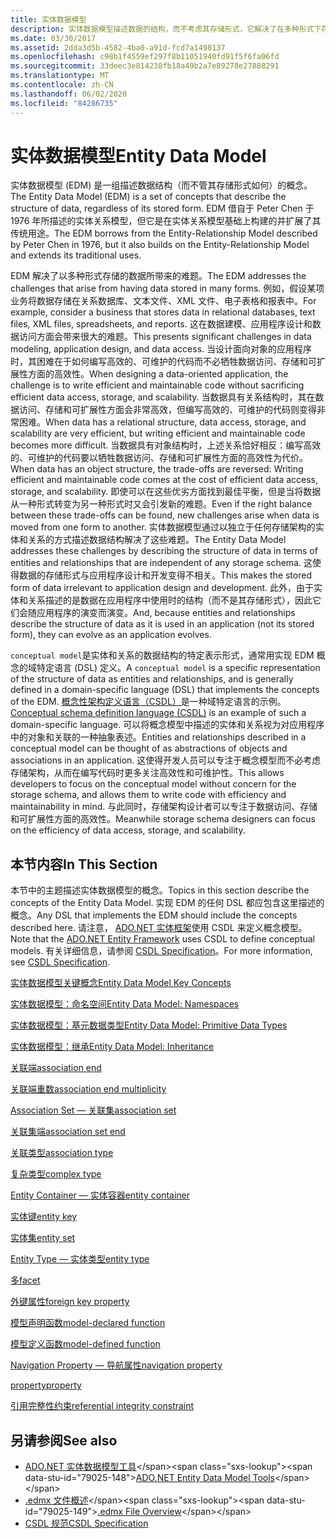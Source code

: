 ```yaml
---
title: 实体数据模型
description: 实体数据模型描述数据的结构，而不考虑其存储形式，它解决了在多种形式下存储数据导致的挑战。
ms.date: 03/30/2017
ms.assetid: 2dda3d5b-4582-4ba0-a91d-fcd7a1498137
ms.openlocfilehash: c98b1f4559ef297f8b11051940fd91f5f6fa06fd
ms.sourcegitcommit: 33deec3e814238fb18a49b2a7e89278e27888291
ms.translationtype: MT
ms.contentlocale: zh-CN
ms.lasthandoff: 06/02/2020
ms.locfileid: "84286735"
---
```

# <a name="entity-data-model"></a><span data-ttu-id="79025-103">实体数据模型</span><span class="sxs-lookup"><span data-stu-id="79025-103">Entity Data Model</span></span>
<span data-ttu-id="79025-104">实体数据模型 (EDM) 是一组描述数据结构（而不管其存储形式如何）的概念。</span><span class="sxs-lookup"><span data-stu-id="79025-104">The Entity Data Model (EDM) is a set of concepts that describe the structure of data, regardless of its stored form.</span></span> <span data-ttu-id="79025-105">EDM 借自于 Peter Chen 于 1976 年所描述的实体关系模型，但它是在实体关系模型基础上构建的并扩展了其传统用途。</span><span class="sxs-lookup"><span data-stu-id="79025-105">The EDM borrows from the Entity-Relationship Model described by Peter Chen in 1976, but it also builds on the Entity-Relationship Model and extends its traditional uses.</span></span>  
  
 <span data-ttu-id="79025-106">EDM 解决了以多种形式存储的数据所带来的难题。</span><span class="sxs-lookup"><span data-stu-id="79025-106">The EDM addresses the challenges that arise from having data stored in many forms.</span></span> <span data-ttu-id="79025-107">例如，假设某项业务将数据存储在关系数据库、文本文件、XML 文件、电子表格和报表中。</span><span class="sxs-lookup"><span data-stu-id="79025-107">For example, consider a business that stores data in relational databases, text files, XML files, spreadsheets, and reports.</span></span> <span data-ttu-id="79025-108">这在数据建模、应用程序设计和数据访问方面会带来很大的难题。</span><span class="sxs-lookup"><span data-stu-id="79025-108">This presents significant challenges in data modeling, application design, and data access.</span></span> <span data-ttu-id="79025-109">当设计面向对象的应用程序时，其困难在于如何编写高效的、可维护的代码而不必牺牲数据访问、存储和可扩展性方面的高效性。</span><span class="sxs-lookup"><span data-stu-id="79025-109">When designing a data-oriented application, the challenge is to write efficient and maintainable code without sacrificing efficient data access, storage, and scalability.</span></span> <span data-ttu-id="79025-110">当数据具有关系结构时，其在数据访问、存储和可扩展性方面会非常高效，但编写高效的、可维护的代码则变得非常困难。</span><span class="sxs-lookup"><span data-stu-id="79025-110">When data has a relational structure, data access, storage, and scalability are very efficient, but writing efficient and maintainable code becomes more difficult.</span></span> <span data-ttu-id="79025-111">当数据具有对象结构时，上述关系恰好相反：编写高效的、可维护的代码要以牺牲数据访问、存储和可扩展性方面的高效性为代价。</span><span class="sxs-lookup"><span data-stu-id="79025-111">When data has an object structure, the trade-offs are reversed: Writing efficient and maintainable code comes at the cost of efficient data access, storage, and scalability.</span></span> <span data-ttu-id="79025-112">即使可以在这些优劣方面找到最佳平衡，但是当将数据从一种形式转变为另一种形式时又会引发新的难题。</span><span class="sxs-lookup"><span data-stu-id="79025-112">Even if the right balance between these trade-offs can be found, new challenges arise when data is moved from one form to another.</span></span> <span data-ttu-id="79025-113">实体数据模型通过以独立于任何存储架构的实体和关系的方式描述数据结构解决了这些难题。</span><span class="sxs-lookup"><span data-stu-id="79025-113">The Entity Data Model addresses these challenges by describing the structure of data in terms of entities and relationships that are independent of any storage schema.</span></span> <span data-ttu-id="79025-114">这使得数据的存储形式与应用程序设计和开发变得不相关。</span><span class="sxs-lookup"><span data-stu-id="79025-114">This makes the stored form of data irrelevant to application design and development.</span></span> <span data-ttu-id="79025-115">此外，由于实体和关系描述的是数据在应用程序中使用时的结构（而不是其存储形式），因此它们会随应用程序的演变而演变。</span><span class="sxs-lookup"><span data-stu-id="79025-115">And, because entities and relationships describe the structure of data as it is used in an application (not its stored form), they can evolve as an application evolves.</span></span>  
  
 <span data-ttu-id="79025-116">`conceptual model`是实体和关系的数据结构的特定表示形式，通常用实现 EDM 概念的域特定语言 (DSL) 定义。</span><span class="sxs-lookup"><span data-stu-id="79025-116">A `conceptual model` is a specific representation of the structure of data as entities and relationships, and is generally defined in a domain-specific language (DSL) that implements the concepts of the EDM.</span></span> <span data-ttu-id="79025-117">[概念性架构定义语言（CSDL）](/ef/ef6/modeling/designer/advanced/edmx/csdl-spec)是一种域特定语言的示例。</span><span class="sxs-lookup"><span data-stu-id="79025-117">[Conceptual schema definition language (CSDL)](/ef/ef6/modeling/designer/advanced/edmx/csdl-spec) is an example of such a domain-specific language.</span></span> <span data-ttu-id="79025-118">可以将概念模型中描述的实体和关系视为对应用程序中的对象和关联的一种抽象表述。</span><span class="sxs-lookup"><span data-stu-id="79025-118">Entities and relationships described in a conceptual model can be thought of as abstractions of objects and associations in an application.</span></span> <span data-ttu-id="79025-119">这使得开发人员可以专注于概念模型而不必考虑存储架构，从而在编写代码时更多关注高效性和可维护性。</span><span class="sxs-lookup"><span data-stu-id="79025-119">This allows developers to focus on the conceptual model without concern for the storage schema, and allows them to write code with efficiency and maintainability in mind.</span></span> <span data-ttu-id="79025-120">与此同时，存储架构设计者可以专注于数据访问、存储和可扩展性方面的高效性。</span><span class="sxs-lookup"><span data-stu-id="79025-120">Meanwhile storage schema designers can focus on the efficiency of data access, storage, and scalability.</span></span>  
  
## <a name="in-this-section"></a><span data-ttu-id="79025-121">本节内容</span><span class="sxs-lookup"><span data-stu-id="79025-121">In This Section</span></span>  
 <span data-ttu-id="79025-122">本节中的主题描述实体数据模型的概念。</span><span class="sxs-lookup"><span data-stu-id="79025-122">Topics in this section describe the concepts of the Entity Data Model.</span></span> <span data-ttu-id="79025-123">实现 EDM 的任何 DSL 都应包含这里描述的概念。</span><span class="sxs-lookup"><span data-stu-id="79025-123">Any DSL that implements the EDM should include the concepts described here.</span></span> <span data-ttu-id="79025-124">请注意， [ADO.NET 实体框架](./ef/index.md)使用 CSDL 来定义概念模型。</span><span class="sxs-lookup"><span data-stu-id="79025-124">Note that the [ADO.NET Entity Framework](./ef/index.md) uses CSDL to define conceptual models.</span></span> <span data-ttu-id="79025-125">有关详细信息，请参阅 [CSDL Specification](/ef/ef6/modeling/designer/advanced/edmx/csdl-spec)。</span><span class="sxs-lookup"><span data-stu-id="79025-125">For more information, see [CSDL Specification](/ef/ef6/modeling/designer/advanced/edmx/csdl-spec).</span></span>  
  
 [<span data-ttu-id="79025-126">实体数据模型关键概念</span><span class="sxs-lookup"><span data-stu-id="79025-126">Entity Data Model Key Concepts</span></span>](entity-data-model-key-concepts.md)  
  
 [<span data-ttu-id="79025-127">实体数据模型：命名空间</span><span class="sxs-lookup"><span data-stu-id="79025-127">Entity Data Model: Namespaces</span></span>](entity-data-model-namespaces.md)  
  
 [<span data-ttu-id="79025-128">实体数据模型：基元数据类型</span><span class="sxs-lookup"><span data-stu-id="79025-128">Entity Data Model: Primitive Data Types</span></span>](entity-data-model-primitive-data-types.md)  
  
 [<span data-ttu-id="79025-129">实体数据模型：继承</span><span class="sxs-lookup"><span data-stu-id="79025-129">Entity Data Model: Inheritance</span></span>](entity-data-model-inheritance.md)  
  
 [<span data-ttu-id="79025-130">关联端</span><span class="sxs-lookup"><span data-stu-id="79025-130">association end</span></span>](association-end.md)  
  
 [<span data-ttu-id="79025-131">关联端重数</span><span class="sxs-lookup"><span data-stu-id="79025-131">association end multiplicity</span></span>](association-end-multiplicity.md)  
  
 [<span data-ttu-id="79025-132">Association Set — 关联集</span><span class="sxs-lookup"><span data-stu-id="79025-132">association set</span></span>](association-set.md)  
  
 [<span data-ttu-id="79025-133">关联集端</span><span class="sxs-lookup"><span data-stu-id="79025-133">association set end</span></span>](association-set-end.md)  
  
 [<span data-ttu-id="79025-134">关联类型</span><span class="sxs-lookup"><span data-stu-id="79025-134">association type</span></span>](association-type.md)  
  
 [<span data-ttu-id="79025-135">复杂类型</span><span class="sxs-lookup"><span data-stu-id="79025-135">complex type</span></span>](complex-type.md)  
  
 [<span data-ttu-id="79025-136">Entity Container — 实体容器</span><span class="sxs-lookup"><span data-stu-id="79025-136">entity container</span></span>](entity-container.md)  
  
 [<span data-ttu-id="79025-137">实体键</span><span class="sxs-lookup"><span data-stu-id="79025-137">entity key</span></span>](entity-key.md)  
  
 [<span data-ttu-id="79025-138">实体集</span><span class="sxs-lookup"><span data-stu-id="79025-138">entity set</span></span>](entity-set.md)  
  
 [<span data-ttu-id="79025-139">Entity Type — 实体类型</span><span class="sxs-lookup"><span data-stu-id="79025-139">entity type</span></span>](entity-type.md)  
  
 [<span data-ttu-id="79025-140">多</span><span class="sxs-lookup"><span data-stu-id="79025-140">facet</span></span>](facet.md)  
  
 [<span data-ttu-id="79025-141">外键属性</span><span class="sxs-lookup"><span data-stu-id="79025-141">foreign key property</span></span>](foreign-key-property.md)  
  
 [<span data-ttu-id="79025-142">模型声明函数</span><span class="sxs-lookup"><span data-stu-id="79025-142">model-declared function</span></span>](model-declared-function.md)  
  
 [<span data-ttu-id="79025-143">模型定义函数</span><span class="sxs-lookup"><span data-stu-id="79025-143">model-defined function</span></span>](model-defined-function.md)  
  
 [<span data-ttu-id="79025-144">Navigation Property — 导航属性</span><span class="sxs-lookup"><span data-stu-id="79025-144">navigation property</span></span>](navigation-property.md)  
  
 [<span data-ttu-id="79025-145">property</span><span class="sxs-lookup"><span data-stu-id="79025-145">property</span></span>](property.md)  
  
 [<span data-ttu-id="79025-146">引用完整性约束</span><span class="sxs-lookup"><span data-stu-id="79025-146">referential integrity constraint</span></span>](referential-integrity-constraint.md)  
  
## <a name="see-also"></a><span data-ttu-id="79025-147">另请参阅</span><span class="sxs-lookup"><span data-stu-id="79025-147">See also</span></span>

- <span data-ttu-id="79025-148">[ADO.NET 实体数据模型工具](https://docs.microsoft.com/previous-versions/dotnet/netframework-4.0/bb399249(v=vs.100))</span><span class="sxs-lookup"><span data-stu-id="79025-148">[ADO.NET Entity Data Model Tools](https://docs.microsoft.com/previous-versions/dotnet/netframework-4.0/bb399249(v=vs.100))</span></span>
- <span data-ttu-id="79025-149">[.edmx 文件概述](https://docs.microsoft.com/previous-versions/dotnet/netframework-4.0/cc982042(v=vs.100))</span><span class="sxs-lookup"><span data-stu-id="79025-149">[.edmx File Overview](https://docs.microsoft.com/previous-versions/dotnet/netframework-4.0/cc982042(v=vs.100))</span></span>
- [<span data-ttu-id="79025-150">CSDL 规范</span><span class="sxs-lookup"><span data-stu-id="79025-150">CSDL Specification</span></span>](/ef/ef6/modeling/designer/advanced/edmx/csdl-spec)
